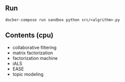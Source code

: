## Run

```
docker-compose run sandbox python src/<algrithm>.py
```

## Contents (cpu)

- collaborative filtering
- matrix factorization
- factorization machine
- iALS
- EASE
- topic modeling
